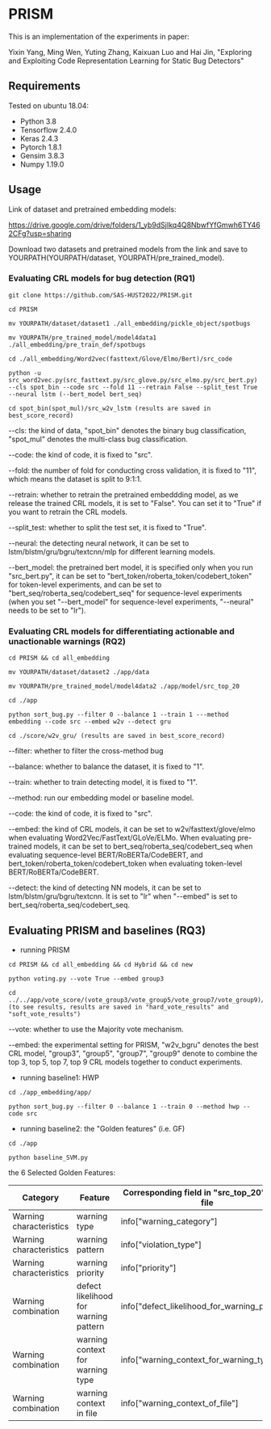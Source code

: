 # PRISM

This is an implementation of the experiments in paper:

Yixin Yang, Ming Wen, Yuting Zhang, Kaixuan Luo and Hai Jin, "Exploring and Exploiting Code Representation Learning for Static Bug Detectors"

## Requirements

Tested on ubuntu 18.04:

- Python 3.8
- Tensorflow 2.4.0
- Keras 2.4.3
- Pytorch 1.8.1
- Gensim 3.8.3
- Numpy 1.19.0



## Usage

Link of dataset and pretrained embedding models:

https://drive.google.com/drive/folders/1_yb9dSjIkq4Q8NbwfYfGmwh6TY462CFg?usp=sharing

Download two datasets and pretrained models from the link and save to YOURPATH(YOURPATH/dataset, YOURPATH/pre_trained_model).



### Evaluating CRL models for bug detection (RQ1)

```
git clone https://github.com/SAS-HUST2022/PRISM.git

cd PRISM

mv YOURPATH/dataset/dataset1 ./all_embedding/pickle_object/spotbugs

mv YOURPATH/pre_trained_model/model4data1 ./all_embedding/pre_train_def/spotbugs

cd ./all_embedding/Word2vec(fasttext/Glove/Elmo/Bert)/src_code

python -u src_word2vec.py(src_fasttext.py/src_glove.py/src_elmo.py/src_bert.py) --cls spot_bin --code src --fold 11 --retrain False --split_test True --neural lstm (--bert_model bert_seq)

cd spot_bin(spot_mul)/src_w2v_lstm (results are saved in best_score_record)
```

--cls:  the kind of data, "spot_bin" denotes the binary bug classification, "spot_mul" denotes the multi-class bug classification.

--code:  the kind of code, it is fixed to "src".

--fold:  the number of fold for conducting cross validation, it is fixed to "11", which means the dataset is split to 9:1:1.

--retrain: whether to retrain the pretrained embeddding model, as we release the trained CRL models, it is set to "False". You can set it to "True" if you want to retrain the CRL models.

--split_test:  whether to split the test set, it is fixed to "True".

--neural:  the detecting neural network, it can be set to lstm/blstm/gru/bgru/textcnn/mlp for different learning models.

--bert_model:  the pretrained bert model, it is specified only when you run "src_bert.py", it can be set to "bert_token/roberta_token/codebert_token" for token-level experiments, and can be set to "bert_seq/roberta_seq/codebert_seq" for sequence-level experiments (when you set "--bert_model" for sequence-level experiments, "--neural" needs to be set to "lr").



### Evaluating CRL models for differentiating actionable and unactionable warnings (RQ2)

```
cd PRISM && cd all_embedding

mv YOURPATH/dataset/dataset2 ./app/data

mv YOURPATH/pre_trained_model/model4data2 ./app/model/src_top_20

cd ./app

python sort_bug.py --filter 0 --balance 1 --train 1 ---method embedding --code src --embed w2v --detect gru 

cd ./score/w2v_gru/ (results are saved in best_score_record)
```

--filter:  whether to filter the cross-method bug

--balance:  whether to balance the dataset, it is fixed to "1".

--train:  whether to train detecting model, it is fixed to "1".

--method:  run our embedding model or baseline model. 

--code:  the kind of code, it is fixed to "src".

--embed:  the kind of CRL models, it can be set to w2v/fasttext/glove/elmo when evaluating Word2Vec/FastText/GLoVe/ELMo. When evaluating pre-trained models, it can be set to bert_seq/roberta_seq/codebert_seq when evaluating sequence-level BERT/RoBERTa/CodeBERT, and bert_token/roberta_token/codebert_token when evaluating token-level BERT/RoBERTa/CodeBERT.

--detect:  the kind of detecting NN models, it can be set to lstm/blstm/gru/bgru/textcnn. It is set to "lr" when "--embed" is set to bert_seq/roberta_seq/codebert_seq.



## Evaluating PRISM and baselines (RQ3)

- running PRISM

```
cd PRISM && cd all_embedding && cd Hybrid && cd new

python voting.py --vote True --embed group3

cd ../../app/vote_score/(vote_group3/vote_group5/vote_group7/vote_group9)/ (to see results, results are saved in "hard_vote_results" and "soft_vote_results")
```

--vote: whether to use the Majority vote mechanism.

--embed: the experimental setting for PRISM, "w2v_bgru" denotes the best CRL model,  "group3", "group5", "group7", "group9" denote to combine the top 3, top 5, top 7, top 9 CRL models together to conduct experiments.



- running baseline1: HWP 	

```
cd ./app_embedding/app/

python sort_bug.py --filter 0 --balance 1 --train 0 --method hwp --code src 
```

- running baseline2: the "Golden features" (i.e. GF)

```
cd ./app

python baseline_SVM.py
```

the 6 Selected Golden Features:

| Category                | Feature                               | Corresponding field in "src_top_20" pickle file |
| ----------------------- | ------------------------------------- | ----------------------------------------------- |
| Warning characteristics | warning type                          | info["warning_category"]                        |
| Warning characteristics | warning pattern                       | info["violation_type"]                          |
| Warning characteristics | warning priority                      | info["priority"]                                |
| Warning combination     | defect likelihood for warning pattern | info["defect_likelihood_for_warning_pattern"]   |
| Warning combination     | warning context for warning type      | info["warning_context_for_warning_type"]        |
| Warning combination     | warning context in file               | info["warning_context_of_file"]                 |



